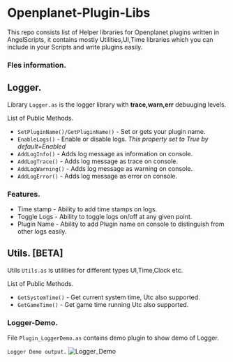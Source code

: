 # Openplanet-Plugin-Libs
This repo consists list of Helper libraries for Openplanet plugins written in AngelScripts, it contains mostly Utilities,UI,Time libraries which you can include in your Scripts and write plugins easily.

### Fles information.

## Logger.
Library `Logger.as` is the logger library with **trace,warn,err** debuuging levels.

List of Public Methods.

- `SetPluginName()/GetPluginName()` - Set or gets your plugin name.
- `EnableLogs()` - Enable or disable logs. _This property set to True by default=Enabled_
- `AddLogInfo()` - Adds log message as information on console.
- `AddLogTrace()` - Adds log message as trace on console.
- `AddLogWarning()` - Adds log message as warning on console.
- `AddLogError()` - Adds log message as error on console.

### Features.
- Time stamp - Ability to add time stamps on logs.
- Toggle Logs - Ability to toggle logs on/off at any given point.
- Plugin Name - Ability to add Plugin name on console to distinguish from other logs easily.

## Utils. [BETA]
Utils `Utils.as` is utilities for different types UI,Time,Clock etc.

List of Public Methods.

- `GetSystemTime()` - Get current system time, Utc also supported.
- `GetGameTime()` - Get game time running Utc also supported.

### Logger-Demo.
File `Plugin_LoggerDemo.as` contains demo plugin to show demo of Logger.

`Logger Demo output.`
![Logger_Demo](https://i.ibb.co/k121BbC/Open-Logger.png)
